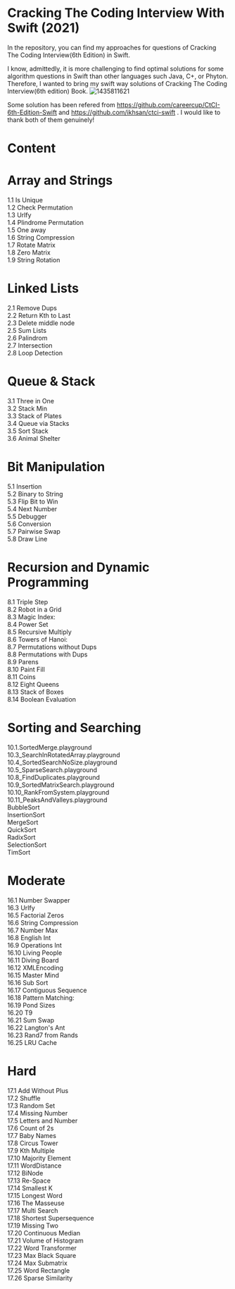 # Cracking The Coding Interview With Swift (2021)
In the repository, you can find my approaches for questions of Cracking The Coding Interview(6th Edition) in Swift.

I know, admittedly, it is more challenging to find optimal solutions for some algorithm questions in Swift than other languages such Java, C+, or Phyton. Therefore, I wanted to bring my swift way solutions of Cracking The Coding Interview(6th edition) Book.
![1435811621](https://user-images.githubusercontent.com/31274880/147947715-aa501e31-a5bb-4e2d-8c79-fe2a841cf821.png)


Some solution has been refered from https://github.com/careercup/CtCI-6th-Edition-Swift and https://github.com/ikhsan/ctci-swift . I would like to thank both of them genuinely!

# Content

# Array and Strings
 1.1 Is Unique <br>
 1.2 Check Permutation <br>
 1.3 Urlfy <br>
 1.4 Plindrome Permutation <br>
 1.5 One away <br>
 1.6 String Compression <br>
 1.7 Rotate Matrix <br>
 1.8 Zero Matrix <br>
 1.9 String Rotation
# Linked Lists
 2.1 Remove Dups <br>
 2.2 Return Kth to Last <br>
 2.3 Delete middle node <br>
 2.5 Sum Lists <br>
 2.6 Palindrom <br>
 2.7 Intersection <br>
 2.8 Loop Detection <br>
# Queue & Stack
 3.1 Three in One <br>
 3.2 Stack Min <br>
 3.3 Stack of Plates <br>
 3.4 Queue via Stacks <br>
 3.5 Sort Stack<br>
 3.6 Animal Shelter <br>
 
# Bit Manipulation
 5.1 Insertion <br>
 5.2 Binary to String <br>
 5.3 Flip Bit to Win <br>
 5.4 Next Number <br>
 5.5 Debugger<br>
 5.6 Conversion <br>
 5.7 Pairwise Swap <br>
 5.8 Draw Line <br>
 
 # Recursion and Dynamic Programming
 8.1 Triple Step <br>
 8.2 Robot in a Grid <br>
 8.3 Magic Index: <br>
 8.4 Power Set <br>
 8.5 Recursive Multiply<br>
 8.6 Towers of Hanoi: <br>
 8.7 Permutations without Dups <br>
 8.8 Permutations with Dups <br>
 8.9 Parens <br>
 8.10 Paint Fill <br>
 8.11 Coins <br>
 8.12 Eight Queens <br>
 8.13 Stack of Boxes <br>
 8.14 Boolean Evaluation <br>

# Sorting and Searching
10.1.SortedMerge.playground<br>
10.3_SearchInRotatedArray.playground<br>
10.4_SortedSearchNoSize.playground<br>
10.5_SparseSearch.playground<br>
10.8_FindDuplicates.playground<br>
10.9_SortedMatrixSearch.playground<br>
10.10_RankFromSystem.playground<br>
10.11_PeaksAndValleys.playground<br>
BubbleSort<br>
InsertionSort<br>
MergeSort<br>
QuickSort<br>
RadixSort<br>
SelectionSort<br>
TimSort<br>

# Moderate
 16.1 Number Swapper <br>
 16.3 Urlfy <br>
 16.5 Factorial Zeros <br>
 16.6 String Compression <br>
 16.7 Number Max <br>
 16.8 English Int <br>
 16.9 Operations Int <br>
 16.10 Living People <br>
 16.11 Diving Board <br>
 16.12 XMLEncoding <br>
 16.15 Master Mind <br>
 16.16 Sub Sort <br>
 16.17 Contiguous Sequence <br>
 16.18 Pattern Matching: <br>
 16.19 Pond Sizes <br>
 16.20 T9 <br>
 16.21 Sum Swap <br>
 16.22 Langton's Ant <br>
 16.23 Rand7 from Rands <br>
 16.25 LRU Cache <br>

# Hard
 17.1 Add Without Plus <br>
 17.2 Shuffle <br>
 17.3 Random Set <br>
 17.4 Missing Number <br>
 17.5 Letters and Number <br>
 17.6 Count of 2s <br>
 17.7 Baby Names <br>
 17.8 Circus Tower <br>
 17.9 Kth Multiple <br>
 17.10 Majority Element <br>
 17.11 WordDistance <br>
 17.12 BiNode <br>
 17.13 Re-Space <br>
 17.14 Smallest K <br>
 17.15 Longest Word <br>
 17.16 The Masseuse <br>
 17.17 Multi Search <br>
 17.18 Shortest Supersequence <br>
 17.19 Missing Two <br>
 17.20 Continuous Median <br>
 17.21 Volume of Histogram <br>
 17.22 Word Transformer <br>
 17.23 Max Black Square <br>
 17.24 Max Submatrix <br>
 17.25 Word Rectangle <br>
 17.26 Sparse Similarity <br>
